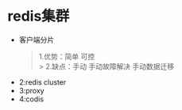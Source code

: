 # redis集群
* 客户端分片		
	> 1.优势：简单 可控  
        > 2.缺点：手动 手动故障解决 手动数据迁移
* 2:redis cluster  
* 3:proxy  
* 4:codis  
